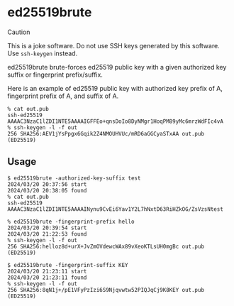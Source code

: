 # ed25519brute

> [!CAUTION]
> This is a joke software. Do not use SSH keys generated by this software. Use `ssh-keygen` instead.

ed25519brute brute-forces ed25519 public key with a given authorized key suffix or fingerprint prefix/suffix.

Here is an example of ed25519 public key with authorized key prefix of A, fingerprint prefix of A, and suffix of A.

```
% cat out.pub
ssh-ed25519 AAAAC3NzaC1lZDI1NTE5AAAAIGFFEo+qnsDoIo8DyNMgr1HoqPM89yMc6mrzWdFIc4vA
% ssh-keygen -l -f out
256 SHA256:AEV1jYsPpgx6Gqik2Z4NMOUHVUc/mRD6aGGCyaSTxAA out.pub (ED25519)
```

## Usage

```
$ ed25519brute -authorized-key-suffix test
2024/03/20 20:37:56 start
2024/03/20 20:38:05 found
% cat out.pub
ssh-ed25519 AAAAC3NzaC1lZDI1NTE5AAAAINynu9CvEi6Yav1Y2L7hNxtD63RiHZkOG/ZsVzsNtest
```
```
% ed25519brute -fingerprint-prefix hello
2024/03/20 20:39:54 start
2024/03/20 21:22:53 found
% ssh-keygen -l -f out
256 SHA256:helloz8d+urX+JvZmOVdewcWAx89vXeoKTLsUH0mgBc out.pub (ED25519)
```
```
$ ed25519brute -fingerprint-suffix KEY
2024/03/20 21:23:11 start
2024/03/20 21:23:11 found
% ssh-keygen -l -f out
256 SHA256:8qN1j+/pE1VFyPzIzi6S9Njqvwtw52PIQJqCj9K8KEY out.pub (ED25519)
```
